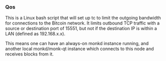 ### Qos ###

This is a Linux bash script that will set up tc to limit the outgoing bandwidth for connections to the Bitcoin network. It limits outbound TCP traffic with a source or destination port of 15551, but not if the destination IP is within a LAN (defined as 192.168.x.x).

This means one can have an always-on monkd instance running, and another local monkd/monk-qt instance which connects to this node and receives blocks from it.
